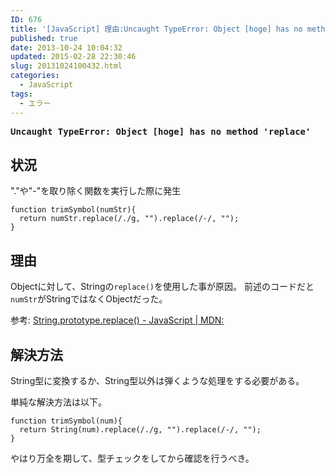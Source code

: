 ```yaml
---
ID: 676
title: '[JavaScript] 理由:Uncaught TypeError: Object [hoge] has no method &#8216;replace&#8217;'
published: true
date: 2013-10-24 10:04:32
updated: 2015-02-28 22:30:46
slug: 20131024100432.html
categories:
  - JavaScript
tags:
  - エラー
---
```

<pre><strong>Uncaught TypeError: Object [hoge] has no method 'replace'</strong></pre>
<!--more-->
## 状況
"."や"-"を取り除く関数を実行した際に発生

```language-javascript
function trimSymbol(numStr){
  return numStr.replace(/./g, "").replace(/-/, "");
}
```

## 理由
Objectに対して、Stringの`replace()`を使用した事が原因。
前述のコードだと`numStr`がStringではなくObjectだった。

参考: [String.prototype.replace() - JavaScript | MDN:](https://developer.mozilla.org/ja/docs/Web/JavaScript/Reference/Global_Objects/String/replace)

## 解決方法
String型に変換するか、String型以外は弾くような処理をする必要がある。

単純な解決方法は以下。
```language-javascript
function trimSymbol(num){
  return String(num).replace(/./g, "").replace(/-/, "");
}
```
やはり万全を期して、型チェックをしてから確認を行うべき。